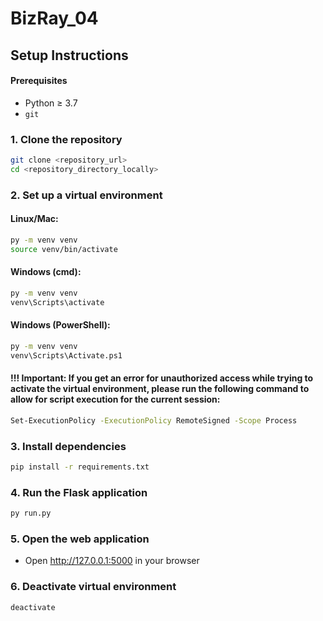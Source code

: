 # BizRay_04

## Setup Instructions
#### Prerequisites
- Python ≥ 3.7
- `git`

### 1. Clone the repository
```bash
git clone <repository_url>
cd <repository_directory_locally>
```

### 2. Set up a virtual environment
#### Linux/Mac:
```bash
py -m venv venv
source venv/bin/activate
```
#### Windows (cmd):
```bash
py -m venv venv
venv\Scripts\activate
```
#### Windows (PowerShell):
```bash
py -m venv venv
venv\Scripts\Activate.ps1
```

#### !!! Important: If you get an error for unauthorized access while trying to activate the virtual environment, please run the following command to allow for script execution for the current session:
```bash
Set-ExecutionPolicy -ExecutionPolicy RemoteSigned -Scope Process
```

### 3. Install dependencies
```bash
pip install -r requirements.txt
```

### 4. Run the Flask application
```bash
py run.py
```

### 5. Open the web application
- Open http://127.0.0.1:5000 in your browser

### 6. Deactivate virtual environment
```bash
deactivate
```